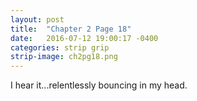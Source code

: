 ```yaml
---
layout: post
title:  "Chapter 2 Page 18"
date:   2016-07-12 19:00:17 -0400
categories: strip grip
strip-image: ch2pg18.png
---
```

I hear it...relentlessly bouncing in my head.    
